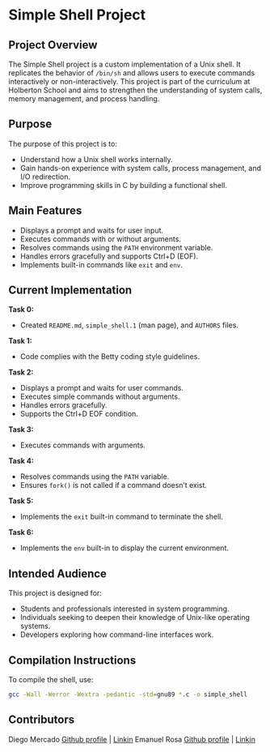 # Simple Shell Project

## Project Overview

The Simple Shell project is a custom implementation of a Unix shell. It replicates the behavior of `/bin/sh` and allows users to execute commands interactively or non-interactively. This project is part of the curriculum at Holberton School and aims to strengthen the understanding of system calls, memory management, and process handling.

## Purpose

The purpose of this project is to:

- Understand how a Unix shell works internally.
- Gain hands-on experience with system calls, process management, and I/O redirection.
- Improve programming skills in C by building a functional shell.

## Main Features

- Displays a prompt and waits for user input.
- Executes commands with or without arguments.
- Resolves commands using the `PATH` environment variable.
- Handles errors gracefully and supports Ctrl+D (EOF).
- Implements built-in commands like `exit` and `env`.

## Current Implementation

**Task 0:**
- Created `README.md`, `simple_shell.1` (man page), and `AUTHORS` files.

**Task 1:**
- Code complies with the Betty coding style guidelines.

**Task 2:**
- Displays a prompt and waits for user commands.
- Executes simple commands without arguments.
- Handles errors gracefully.
- Supports the Ctrl+D EOF condition.

**Task 3:**
- Executes commands with arguments.

**Task 4:**
- Resolves commands using the `PATH` variable.
- Ensures `fork()` is not called if a command doesn’t exist.

**Task 5:**
- Implements the `exit` built-in command to terminate the shell.

**Task 6:**
- Implements the `env` built-in to display the current environment.

## Intended Audience

This project is designed for:

- Students and professionals interested in system programming.
- Individuals seeking to deepen their knowledge of Unix-like operating systems.
- Developers exploring how command-line interfaces work.

## Compilation Instructions

To compile the shell, use:
```bash
gcc -Wall -Werror -Wextra -pedantic -std=gnu89 *.c -o simple_shell
```
## Contributors

Diego Mercado [Github profile](https://github.com/DMC254) | [Linkin](https://www.linkedin.com/in/diego-mercado-6040a9336/)
Emanuel Rosa [Github profile](https://github.com/Ejrosa9028) | [Linkin](https://www.linkedin.com/in/emanuel-j-rosa-alamo-0a1615329/)

